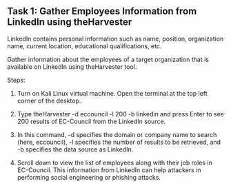 
## **Task 1:** Gather Employees Information from LinkedIn using theHarvester

LinkedIn contains personal information such as name, position, organization name, current location, educational qualifications, etc. 

Gather information about the employees of a target organization that is available on LinkedIn using theHarvester tool. 

Steps:

1. Turn on Kali Linux virtual machine. Open the terminal at the top left corner of the desktop.

2. Type theHarvester -d eccouncil -l 200 -b linkedin and press Enter to see 200 results of EC-Council from the LinkedIn source.

3. In this command, -d specifies the domain or company name to search (here, eccouncil), -l specifies the number of results to be retrieved, and -b specifies the data source as LinkedIn.

4. Scroll down to view the list of employees along with their job roles in EC-Council. This information from LinkedIn can help attackers in performing social engineering or phishing attacks.


